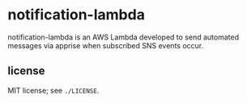 # notification-lambda

notification-lambda is an AWS Lambda developed to send automated messages via apprise when subscribed SNS events occur.

## license

MIT license; see `./LICENSE`.
